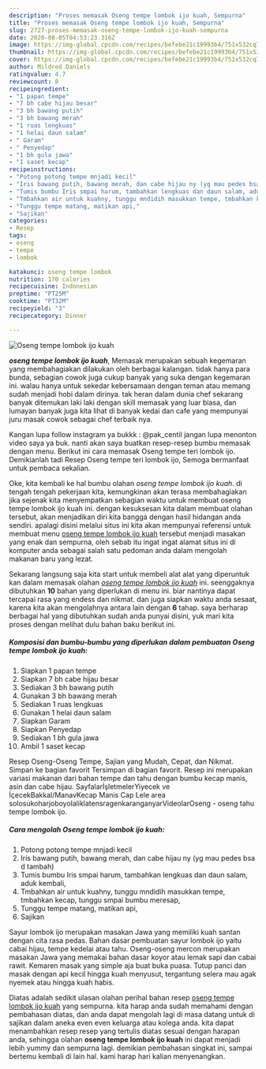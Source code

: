 ```yaml
---
description: "Proses memasak Oseng tempe lombok ijo kuah, Sempurna"
title: "Proses memasak Oseng tempe lombok ijo kuah, Sempurna"
slug: 2727-proses-memasak-oseng-tempe-lombok-ijo-kuah-sempurna
date: 2020-08-05T04:53:23.316Z
image: https://img-global.cpcdn.com/recipes/befebe21c19993b4/751x532cq70/oseng-tempe-lombok-ijo-kuah-foto-resep-utama.jpg
thumbnail: https://img-global.cpcdn.com/recipes/befebe21c19993b4/751x532cq70/oseng-tempe-lombok-ijo-kuah-foto-resep-utama.jpg
cover: https://img-global.cpcdn.com/recipes/befebe21c19993b4/751x532cq70/oseng-tempe-lombok-ijo-kuah-foto-resep-utama.jpg
author: Mildred Daniels
ratingvalue: 4.7
reviewcount: 8
recipeingredient:
- "1 papan tempe"
- "7 bh cabe hijau besar"
- "3 bh bawang putih"
- "3 bh bawang merah"
- "1 ruas lengkuas"
- "1 helai daun salam"
- " Garam"
- " Penyedap"
- "1 bh gula jawa"
- "1 saset kecap"
recipeinstructions:
- "Potong potong tempe mnjadi kecil"
- "Iris bawang putih, bawang merah, dan cabe hijau ny (yg mau pedes bsa d tambah)"
- "Tumis bumbu Iris smpai harum, tambahkan lengkuas dan daun salam, aduk kembali,"
- "Tmbahkan air untuk kuahny, tunggu mndidih masukkan tempe, tmbahkan kecap, tunggu smpai bumbu meresap,"
- "Tunggu tempe matang, matikan api,"
- "Sajikan"
categories:
- Resep
tags:
- oseng
- tempe
- lombok

katakunci: oseng tempe lombok 
nutrition: 170 calories
recipecuisine: Indonesian
preptime: "PT25M"
cooktime: "PT32M"
recipeyield: "3"
recipecategory: Dinner

---
```



![Oseng tempe lombok ijo kuah](https://img-global.cpcdn.com/recipes/befebe21c19993b4/751x532cq70/oseng-tempe-lombok-ijo-kuah-foto-resep-utama.jpg)

<b><i>oseng tempe lombok ijo kuah</i></b>, Memasak merupakan sebuah kegemaran yang membahagiakan dilakukan oleh berbagai kalangan. tidak hanya para bunda, sebagian cowok juga cukup banyak yang suka dengan kegemaran ini. walau hanya untuk sekedar kebersamaan dengan teman atau memang sudah menjadi hobi dalam dirinya. tak heran dalam dunia chef sekarang banyak ditemukan laki laki dengan skill memasak yang luar biasa, dan lumayan banyak juga kita lihat di banyak kedai dan cafe yang mempunyai juru masak cowok sebagai chef terbaik nya.

Kangan lupa follow instagram ya bukkk : @pak_centil jangan lupa menonton video saya ya buk. nanti akan saya buatkan resep-resep bumbu memasak dengan menu. Berikut ini cara memasak Oseng tempe teri lombok ijo. Demikianlah tadi Resep Oseng tempe teri lombok ijo, Semoga bermanfaat untuk pembaca sekalian.

Oke, kita kembali ke hal bumbu olahan <i>oseng tempe lombok ijo kuah</i>. di tengah tengah pekerjaan kita, kemungkinan akan terasa membahagiakan jika sejenak kita menyempatkan sebagian waktu untuk membuat oseng tempe lombok ijo kuah ini. dengan kesuksesan kita dalam membuat olahan tersebut, akan menjadikan diri kita bangga dengan hasil hidangan anda sendiri. apalagi disini melalui situs ini kita akan mempunyai referensi untuk membuat menu <u>oseng tempe lombok ijo kuah</u> tersebut menjadi masakan yang enak dan sempurna, oleh sebab itu ingat ingat alamat situs ini di komputer anda sebagai salah satu pedoman anda dalam mengolah makanan baru yang lezat.


Sekarang langsung saja kita start untuk membeli alat alat yang diperuntuk kan dalam memasak olahan <u><i>oseng tempe lombok ijo kuah</i></u> ini. seenggaknya dibutuhkan <b>10</b> bahan yang diperlukan di menu ini. biar nantinya dapat tercapai rasa yang endess dan nikmat. dan juga siapkan waktu anda sesaat, karena kita akan mengolahnya antara lain dengan <b>6</b> tahap. saya berharap berbagai hal yang dibutuhkan sudah anda punyai disini, yuk mari kita proses dengan melihat dulu bahan baku berikut ini.

<!--inarticleads1-->

##### Komposisi dan bumbu-bumbu yang diperlukan dalam pembuatan Oseng tempe lombok ijo kuah:

1. Siapkan 1 papan tempe
1. Siapkan 7 bh cabe hijau besar
1. Sediakan 3 bh bawang putih
1. Gunakan 3 bh bawang merah
1. Sediakan 1 ruas lengkuas
1. Gunakan 1 helai daun salam
1. Siapkan  Garam
1. Siapkan  Penyedap
1. Sediakan 1 bh gula jawa
1. Ambil 1 saset kecap


Resep Oseng-Oseng Tempe, Sajian yang Mudah, Cepat, dan Nikmat. Simpan ke bagian favorit Tersimpan di bagian favorit. Resep ini merupakan variasi makanan dari bahan tempe dan tahu dengan bumbu kecap manis, asin dan cabe hijau. SayfalarİşletmelerYiyecek ve İçecekBakkal/ManavKecap Manis Cap Lele area solosukoharjoboyolaliklatensragenkaranganyarVideolarOseng - oseng tahu tempe lombok ijo. 

<!--inarticleads2-->

##### Cara mengolah Oseng tempe lombok ijo kuah:

1. Potong potong tempe mnjadi kecil
1. Iris bawang putih, bawang merah, dan cabe hijau ny (yg mau pedes bsa d tambah)
1. Tumis bumbu Iris smpai harum, tambahkan lengkuas dan daun salam, aduk kembali,
1. Tmbahkan air untuk kuahny, tunggu mndidih masukkan tempe, tmbahkan kecap, tunggu smpai bumbu meresap,
1. Tunggu tempe matang, matikan api,
1. Sajikan


Sayur lombok ijo merupakan masakan Jawa yang memiliki kuah santan dengan cita rasa pedas. Bahan dasar pembuatan sayur lombok ijo yaitu cabai hijau, tempe kedelai atau tahu. Oseng-oseng mercon merupakan masakan Jawa yang memakai bahan dasar koyor atau lemak sapi dan cabai rawit. Kemaren masak yang simple aja buat buka puasa. Tutup panci dan masak dengan api kecil hingga kuah menyusut, tergantung selera mau agak nyemek atau hingga kuah habis. 

Diatas adalah sedikit ulasan olahan perihal bahan resep <u>oseng tempe lombok ijo kuah</u> yang sempurna. kita harap anda sudah memahami dengan pembahasan diatas, dan anda dapat mengolah lagi di masa datang untuk di sajikan dalam aneka even even keluarga atau kolega anda. kita dapat menambahkan resep resep yang tertulis diatas sesuai dengan harapan anda, sehingga olahan <b>oseng tempe lombok ijo kuah</b> ini dapat menjadi lebih yummy dan sempurna lagi. demikian pembahasan singkat ini, sampai bertemu kembali di lain hal. kami harap hari kalian menyenangkan.

